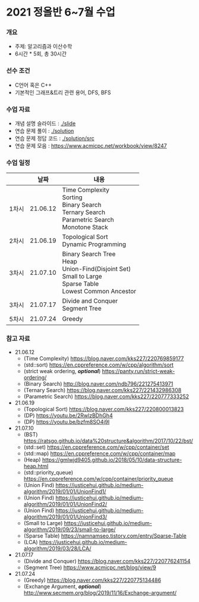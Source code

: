 # 2021 정올반 6~7월 수업

### 개요

* 주제: 알고리즘과 이산수학
* 6시간 * 5회, 총 30시간

### 선수 조건

* C언어 혹은 C++
* 기본적인 그래프&트리 관련 용어, DFS, BFS

### 수업 자료

* 개념 설명 슬라이드 : [./slide](./slide)
* 연습 문제 풀이 : [./solution](./solution)
* 연습 문제 정답 코드 : [./solution/src](./solution/src)
* 연습 문제 모음 : https://www.acmicpc.net/workbook/view/8247

### 수업 일정

|       | 날짜     | 내용                                                         |
| ----- | -------- | ------------------------------------------------------------ |
| 1차시 | 21.06.12 | Time Complexity<br>Sorting<br>Binary Search<br>Ternary Search<br>Parametric Search<br>Monotone Stack |
| 2차시 | 21.06.19 | Topological Sort<br>Dynamic Programming                      |
| 3차시 | 21.07.10 | Binary Search Tree<br>Heap<br>Union-Find(Disjoint Set)<br>Small to Large<br>Sparse Table<br>Lowest Common Ancestor |
| 3차시 | 21.07.17 | Divide and Conquer<br>Segment Tree                           |
| 5차시 | 21.07.24 | Greedy                                                       |

### 참고 자료

* 21.06.12
  * (Time Complexity) https://blog.naver.com/kks227/220769859177
  * (std::sort) https://en.cppreference.com/w/cpp/algorithm/sort
  * (strict weak ordering, ***optional***) https://panty.run/strict-weak-ordering/
  * (Binary Search) http://blog.naver.com/ndb796/221275413971
  * (Ternary Search) https://blog.naver.com/kks227/221432986308
  * (Parametric Search) https://blog.naver.com/kks227/220777333252
* 21.06.19
  * (Topological Sort) https://blog.naver.com/kks227/220800013823
  * (DP) https://youtu.be/2RwlzBDhGh4
  * (DP) https://youtu.be/bzfm8SO4j9I
* 21.07.10
  * (BST) https://ratsgo.github.io/data%20structure&algorithm/2017/10/22/bst/
  * (std::set) https://en.cppreference.com/w/cpp/container/set
  * (std::map) https://en.cppreference.com/w/cpp/container/map
  * (Heap) https://gmlwjd9405.github.io/2018/05/10/data-structure-heap.html
  * (std::priority_queue) https://en.cppreference.com/w/cpp/container/priority_queue
  * (Union Find) https://justicehui.github.io/medium-algorithm/2019/01/01/UnionFind1/
  * (Union Find) https://justicehui.github.io/medium-algorithm/2019/01/01/UnionFind2/
  * (Union Find) https://justicehui.github.io/medium-algorithm/2019/01/01/UnionFind3/
  * (Small to Large) https://justicehui.github.io/medium-algorithm/2019/09/23/small-to-large/
  * (Sparse Table) https://namnamseo.tistory.com/entry/Sparse-Table
  * (LCA) https://justicehui.github.io/medium-algorithm/2019/03/28/LCA/
* 21.07.17
  * (Divide and Conquer) https://blog.naver.com/kks227/220776241154
  * (Segment Tree) https://www.acmicpc.net/blog/view/9
* 21.07.24
  * (Greedy) https://blog.naver.com/kks227/220775134486
  * (Exchange Argument, ***optional***) http://www.secmem.org/blog/2019/11/16/Exchange-argument/ 